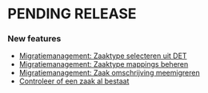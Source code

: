 # PENDING RELEASE

### New features
- [Migratiemanagement: Zaaktype selecteren uit DET](https://dimpact.atlassian.net/browse/DATA-21)
- [Migratiemanagement: Zaaktype mappings beheren](https://dimpact.atlassian.net/browse/DATA-20)
- [Migratiemanagement: Zaak omschrijving meemigreren](https://dimpact.atlassian.net/browse/DATA-49)
- [Controleer of een zaak al bestaat](https://dimpact.atlassian.net/browse/DATA-48)

 
